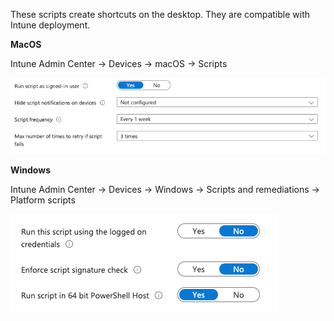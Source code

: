These scripts create shortcuts on the desktop. They are compatible with Intune deployment.



**MacOS**

Intune Admin Center -> Devices -> macOS -> Scripts

![MacOS](macos.png)

**Windows**

Intune Admin Center -> Devices -> Windows -> Scripts and remediations -> Platform scripts

![Windows](windows.png)

